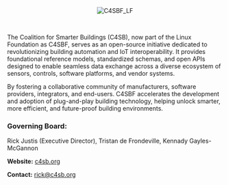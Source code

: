 <div align="center">
  <img src="https://github.com/user-attachments/assets/e28481de-a933-4b3a-a73a-fd14dc40e003" alt="C4SBF_LF">
  <p>&nbsp;</p>
</div>

The Coalition for Smarter Buildings (C4SB), now part of the Linux Foundation as C4SBF, serves as an open-source initiative dedicated to revolutionizing building automation and IoT interoperability. It provides foundational reference models, standardized schemas, and open APIs designed to enable seamless data exchange across a diverse ecosystem of sensors, controls, software platforms, and vendor systems.

By fostering a collaborative community of manufacturers, software providers, integrators, and end-users. C4SBF accelerates the development and adoption of plug-and-play building technology, helping unlock smarter, more efficient, and future-proof building environments.

### Governing Board:
Rick Justis (Executive Director), Tristan de Frondeville, Kennady Gayles-McGannon

**Website:** [c4sb.org](https://c4sb.org)

**Contact:** [rick@c4sb.org](mailto:rick@c4sb.org)
